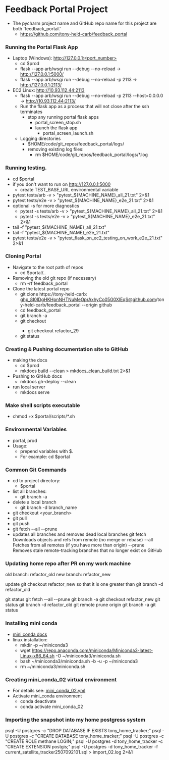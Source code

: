 # Feedback Portal Project

* The pycharm project name and GitHub repo name for this project are both 'feedback_portal.'
    * https://github.com/tony-held-carb/feedback_portal

### Running the Portal Flask App

* Laptop (Windows): http://127.0.0.1:<port_number>
    * cd $prod
    * flask --app arb/wsgi run --debug --no-reload -> http://127.0.0.1:5000/
    * flask --app arb/wsgi run --debug --no-reload -p 2113 -> http://127.0.0.1:2113/
* EC2 Linux: http://10.93.112.44:2113
    * flask --app arb/wsgi run --debug --no-reload -p 2113 --host=0.0.0.0 -> http://10.93.112.44:2113/
    * Run the flask app as a process that will not close after the ssh terminates
        * stop any running portal flask apps
            * portal_screen_stop.sh
            * launch the flask app
                * portal_screen_launch.sh
    * Logging directories
        * $HOME/code/git_repos/feedback_portal/logs/
        * removing existing log files:
            * rm $HOME/code/git_repos/feedback_portal/logs/*.log

### Running testing.

* cd $portal
* if you don't want to run on http://127.0.0.1:5000
    * create TEST_BASE_URL environmental variable
* pytest tests/arb -v  > "pytest_${MACHINE_NAME}_all_21.txt" 2>&1
* pytest tests/e2e -v  > "pytest_${MACHINE_NAME}_e2e_21.txt" 2>&1
* optional -s for more diagnostics
    * pytest -s tests/arb -v  > "pytest_${MACHINE_NAME}_all_21.txt" 2>&1
    * pytest -s tests/e2e -v  > "pytest_${MACHINE_NAME}_e2e_21.txt" 2>&1
* tail -f "pytest_${MACHINE_NAME}_all_21.txt"
* tail -f "pytest_${MACHINE_NAME}_e2e_21.txt"
* pytest tests/e2e -v  > "pytest_flask_on_ec2_testing_on_work_e2e_21.txt" 2>&1

### Cloning Portal

* Navigate to the root path of repos
    * cd $portal/..
* Removing the old git repo (if necessary)
    * rm -rf feedback_portal
* Clone the latest portal repo
    * git clone https://tony-held-carb:
      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@github.com/tony-held-carb/feedback_portal --origin github
    * cd feedback_portal
    * git branch -a
    * git checkout <current branch>
        * git checkout refactor_29
    * git status

### Creating & Pushing documentation site to GitHub

* making the docs
    * cd $prod
    * mkdocs build --clean > mkdocs_clean_build.txt 2>&1
* Pushing to GitHub docs
    * mkdocs gh-deploy --clean
* run local server
    * mkdocs serve

### Make shell scripts executable

* chmod +x $portal/scripts/*.sh

### Environmental Variables

* portal, prod
* Usage:
    * prepend variables with $.
    * For example: cd $portal

### Common Git Commands

* cd to project directory:
    * $portal
* list all branches:
    * git branch -a
* delete a local branch
    * git branch -d branch_name
* git checkout <your_branch>
* git pull
* git push
* git fetch --all --prune
* updates all branches and removes dead local branches
  git fetch Downloads objects and refs from remote (no merge or rebase)
  --all Fetches from all remotes (if you have more than origin)
  --prune Removes stale remote-tracking branches that no longer exist on GitHub

### Updating home repo after PR on my work machine

old branch: refactor_old
new branch: refactor_new

update git checkout refactor_new
so that it is one greater than git branch -d refactor_old

git status
git fetch --all --prune
git branch -a
git checkout refactor_new
git status
git branch -d refactor_old
git remote prune origin
git branch -a
git status

### Installing mini conda

* [mini conda docs](https://docs.conda.io/projects/conda/en/latest/user-guide/install/linux.html)
* linux installation:
    * mkdir -p ~/miniconda3
    * wget https://repo.anaconda.com/miniconda/Miniconda3-latest-Linux-x86_64.sh -O ~/miniconda3/miniconda.sh
    * bash ~/miniconda3/miniconda.sh -b -u -p ~/miniconda3
    * rm ~/miniconda3/miniconda.sh

### Creating mini_conda_02 virtual environment

* For details see: [mini_conda_02.yml](admin/mini_conda_02.yml)
* Activate mini_conda environment
    * conda deactivate
    * conda activate mini_conda_02

### Importing the snapshot into my home postgress system

psql -U postgres -c "DROP DATABASE IF EXISTS tony_home_tracker;"
psql -U postgres -c "CREATE DATABASE tony_home_tracker;"
psql -U postgres -c "CREATE ROLE methane LOGIN;"
psql -U postgres -d tony_home_tracker -c "CREATE EXTENSION postgis;"
psql -U postgres -d tony_home_tracker -f current_satellite_tracker2507092101.sql > import_02.log 2>&1
